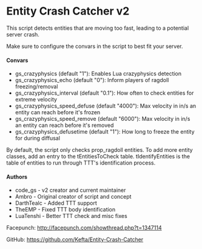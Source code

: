 Entity Crash Catcher v2
===============

This script detects entities that are moving too fast, leading to a potential server crash.

Make sure to configure the convars in the script to best fit your server.

#### Convars
* gs_crazyphysics (default "1"): Enables Lua crazyphysics detection
* gs_crazyphysics_echo (default "0"): Inform players of ragdoll freezing/removal
* gs_crazyphysics_interval (default "0.1"): How often to check entities for extreme velocity
* gs_crazyphysics_speed_defuse (default "4000"): Max velocity in in/s an entity can reach before it's frozen
* gs_crazyphysics_speed_remove (default "6000"): Max velocity in in/s an entity can reach before it's removed
* gs_crazyphysics_defusetime (default "1"): How long to freeze the entity for during diffusal

By default, the script only checks prop_ragdoll entities. To add more entity classes, add an entry to the tEntitiesToCheck table. tIdentifyEntities is the table of entities to run through TTT's identification process.

#### Authors
* code_gs - v2 creator and current maintainer
* Ambro - Original creator of script and concept
* DarthTealc - Added TTT support
* TheEMP - Fixed TTT body identification
* LuaTenshi - Better TTT check and misc fixes

Facepunch: http://facepunch.com/showthread.php?t=1347114

GitHub: https://github.com/Kefta/Entity-Crash-Catcher
